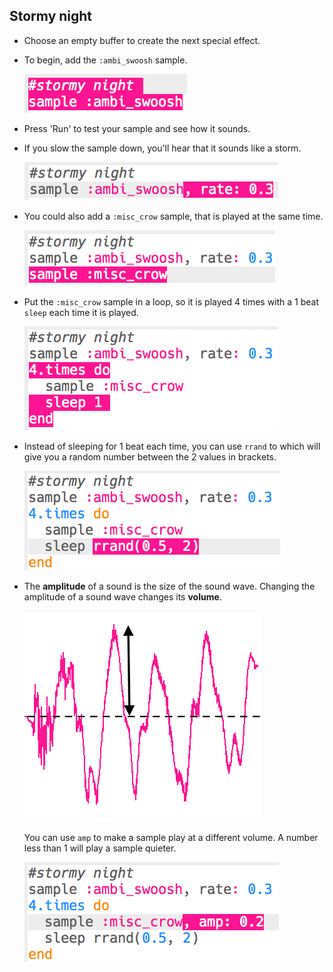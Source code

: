 ## Stormy night

+ Choose an empty buffer to create the next special effect.

+ To begin, add the `:ambi_swoosh` sample.
    
    ![スクリーンショット](images/effects-storm-sample.png)

+ Press 'Run' to test your sample and see how it sounds.

+ If you slow the sample down, you'll hear that it sounds like a storm.
    
    ![スクリーンショット](images/effects-storm-rate.png)

+ You could also add a `:misc_crow` sample, that is played at the same time.
    
    ![スクリーンショット](images/effects-storm-crow.png)

+ Put the `:misc_crow` sample in a loop, so it is played 4 times with a 1 beat `sleep` each time it is played.
    
    ![スクリーンショット](images/effects-storm-crow-repeat.png)

+ Instead of sleeping for 1 beat each time, you can use `rrand` to which will give you a random number between the 2 values in brackets.
    
    ![スクリーンショット](images/effects-storm-crow-rand.png)

+ The **amplitude** of a sound is the size of the sound wave. Changing the amplitude of a sound wave changes its **volume**.
    
    ![amplitude](images/effects-amplitude.png)
    
    You can use `amp` to make a sample play at a different volume. A number less than 1 will play a sample quieter.
    
    ![スクリーンショット](images/effects-storm-crow-amp.png)